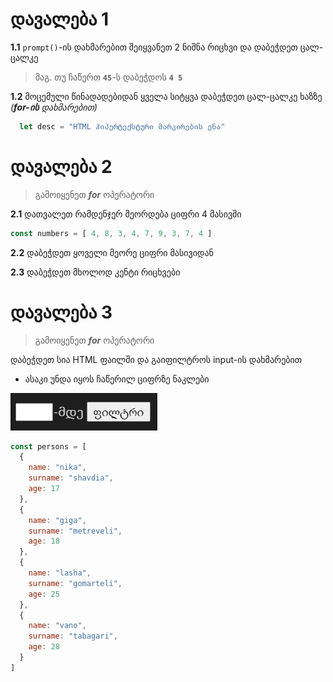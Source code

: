 # დავალება 1

**1.1** ```prompt()```-ის დახმარებით შეიყვანეთ 2 ნიშნა რიცხვი და დაბეჭდეთ ცალ-ცალკე
> მაგ. თუ ჩაწერთ **`45`**-ს დაბეჭდოს **`4 5`**

**1.2** მოცემული წინადადებიდან ყველა სიტყვა დაბეჭდეთ ცალ-ცალკე ხაზზე *(**for-ის** დახმარებით)*
```js
  let desc = "HTML ჰიპერტექსტური მარკირების ენა"
```

# დავალება 2
> გამოიყენეთ ***for*** ოპერატორი

**2.1** დათვალეთ რამდენჯერ მეორდება ციფრი 4 მასივში

```js
const numbers = [ 4, 8, 3, 4, 7, 9, 3, 7, 4 ]
```
**2.2**  დაბეჭდეთ ყოველი მეორე ციფრი მასივიდან

**2.3**  დაბეჭდეთ მხოლოდ კენტი რიცხვები

# დავალება 3
> გამოიყენეთ ***for*** ოპერატორი

დაბეჭდეთ სია HTML ფაილში და გაიფილტროს input-ის დახმარებით
- ასაკი უნდა იყოს ჩაწერილ ციფრზე ნაკლები

![თუ სურათი არ ჩანს მითხარით](fil.png)

```js
const persons = [
  {
    name: "nika",
    surname: "shavdia",
    age: 17
  },
  {
    name: "giga",
    surname: "metreveli",
    age: 18
  },
  {
    name: "lasha",
    surname: "gomarteli",
    age: 25
  },
  {
    name: "vano",
    surname: "tabagari",
    age: 28
  }
]
```
